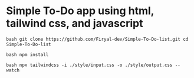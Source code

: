 # Simple To-Do app using html, tailwind css, and javascript

``bash
git clone https://github.com/Firyal-dev/Simple-To-Do-list.git
cd Simple-To-Do-list
``

``bash
npm install
``

``bash
npx tailwindcss -i ./style/input.css -o ./style/output.css --watch
``
